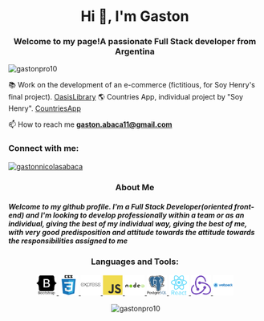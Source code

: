 <h1 align="center">Hi 👋, I'm Gaston</h1>
<h3 align="center">Welcome to my page!A passionate Full Stack developer from Argentina</h3>

<p align="left"> <img src="https://komarev.com/ghpvc/?username=gastonpro10&label=Profile%20views&color=0e75b6&style=flat" alt="gastonpro10" /> </p>
 📚 Work on the development of an e-commerce (fictitious, for Soy Henry's final project). <a href="https://oasis-library.vercel.app/">OasisLibrary</a>
 🌎 Countries App, individual project by "Soy Henry". <a href="https://pi-countries-main-yico.vercel.app/">CountriesApp</a>

 📫 How to reach me **gaston.abaca11@gmail.com**

<h3 align="left">Connect with me:</h3>
<p align="left">
<a href="https://linkedin.com/in/gastonnicolasabaca" target="blank"><img align="center" src="https://raw.githubusercontent.com/rahuldkjain/github-profile-readme-generator/master/src/images/icons/Social/linked-in-alt.svg" alt="gastonnicolasabaca" height="30" width="40" /></a>
</p>

<h3 align="center">About Me</h3>
<h5 >Welcome to my github profile. I'm a Full Stack Developer(oriented front-end) and I'm looking to develop professionally within a team or as an individual, giving the best of my individual way, giving the best of me, with very good predisposition and attitude towards the attitude towards the responsibilities assigned to me</h5>

<h3 align="center">Languages and Tools:</h3>
<p align="center"> <a href="https://getbootstrap.com" target="_blank" rel="noreferrer"> <img aling ="center" src="https://raw.githubusercontent.com/devicons/devicon/master/icons/bootstrap/bootstrap-plain-wordmark.svg" alt="bootstrap" width="40" height="40"/> </a> <a href="https://www.w3schools.com/css/" target="_blank" rel="noreferrer"> <img src="https://raw.githubusercontent.com/devicons/devicon/master/icons/css3/css3-original-wordmark.svg" alt="css3" width="40" height="40"/> </a> <a href="https://expressjs.com" target="_blank" rel="noreferrer"> <img src="https://raw.githubusercontent.com/devicons/devicon/master/icons/express/express-original-wordmark.svg" alt="express" width="40" height="40"/> </a> <a href="https://developer.mozilla.org/en-US/docs/Web/JavaScript" target="_blank" rel="noreferrer"> <img src="https://raw.githubusercontent.com/devicons/devicon/master/icons/javascript/javascript-original.svg" alt="javascript" width="40" height="40"/> </a> <a href="https://nodejs.org" target="_blank" rel="noreferrer"> <img src="https://raw.githubusercontent.com/devicons/devicon/master/icons/nodejs/nodejs-original-wordmark.svg" alt="nodejs" width="40" height="40"/> </a> <a href="https://www.postgresql.org" target="_blank" rel="noreferrer"> <img src="https://raw.githubusercontent.com/devicons/devicon/master/icons/postgresql/postgresql-original-wordmark.svg" alt="postgresql" width="40" height="40"/> </a> <a href="https://reactjs.org/" target="_blank" rel="noreferrer"> <img src="https://raw.githubusercontent.com/devicons/devicon/master/icons/react/react-original-wordmark.svg" alt="react" width="40" height="40"/> </a> <a href="https://redux.js.org" target="_blank" rel="noreferrer"> <img src="https://raw.githubusercontent.com/devicons/devicon/master/icons/redux/redux-original.svg" alt="redux" width="40" height="40"/> </a> <a href="https://webpack.js.org" target="_blank" rel="noreferrer"> <img src="https://raw.githubusercontent.com/devicons/devicon/d00d0969292a6569d45b06d3f350f463a0107b0d/icons/webpack/webpack-original-wordmark.svg" alt="webpack" width="40" height="40"/> </a> </p>

<p align="center">&nbsp;<img align="center" src="https://github-readme-stats.vercel.app/api?username=gastonpro10&show_icons=true&locale=en" alt="gastonpro10" /></p>
